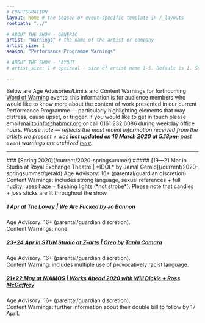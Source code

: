 ```yaml
---
# CONFIGURATION
layout: home # the season or event-specific template in /_layouts
rootpath: "../"

# ABOUT THE SHOW - GENERIC
artist: "Warnings" # the name of the artist or company
artist_size: 1
season: "Performance Programme Warnings"

# ABOUT THE SHOW - LAYOUT
# artist_size: 1 # optional - size of artist name 1-5. Default is 1. Set longer names to lower values

---
```

Below are Age Advisories/Limits and Content Warnings for forthcoming [Word of Warning](/) events; this information is for audience members who would like to know more about the content of work presented in our current Performance Programme — particularly highlighting elements that may distress, cause upset, or trigger. If you would like to get in touch please email <mailto:info@habmcr.org> or call 0161 232 6086 during weekday office hours. *Please note — reflects the most recent information received from the artists we present + was **last updated on 16 March 2020 at 5.18pm**; past event warnings are archived [here](/archive/warnings).*         
<hr>          
### [Spring 2020](/current/2020-springsummer)         
##### [19—21 Mar in Studio at Royal Exchange Theatre | *IDOL* by Jamal Gerald](/current/2020-springsummer/gerald)       
Age Advisory: 16+ (parental/guardian discretion).<br>Content Warnings: includes strong language, sexual references + full nudity; uses haze + flashing lights (*not strobe*). Please note that candles + joss sticks are lit throughout the show.        
            
##### [1 Apr at The Lowry | *We Are Fucked* by Jo Bannon](/current/2020-springsummer/bannon)       
Age Advisory: 16+ (parental/guardian discretion).<br>Content Warnings: none.       
           
##### [23+24 Apr in STUN Studio at Z-arts | *Oreo* by Tania Camara](/current/2020-springsummer/camara)        
Age Advisory: 16+ (parental/guardian discretion).<br>Content Warning: includes multiple use of provocatively racist language.        
           
##### [21+22 May at NIAMOS | Works Ahead 2020 with Will Dickie + Ross McCaffrey](/current/2020-worksahead)       
Age Advisory: 16+ (parental/guardian discretion).<br>Content Warnings: further information about their double bill to follow by 17 April.
